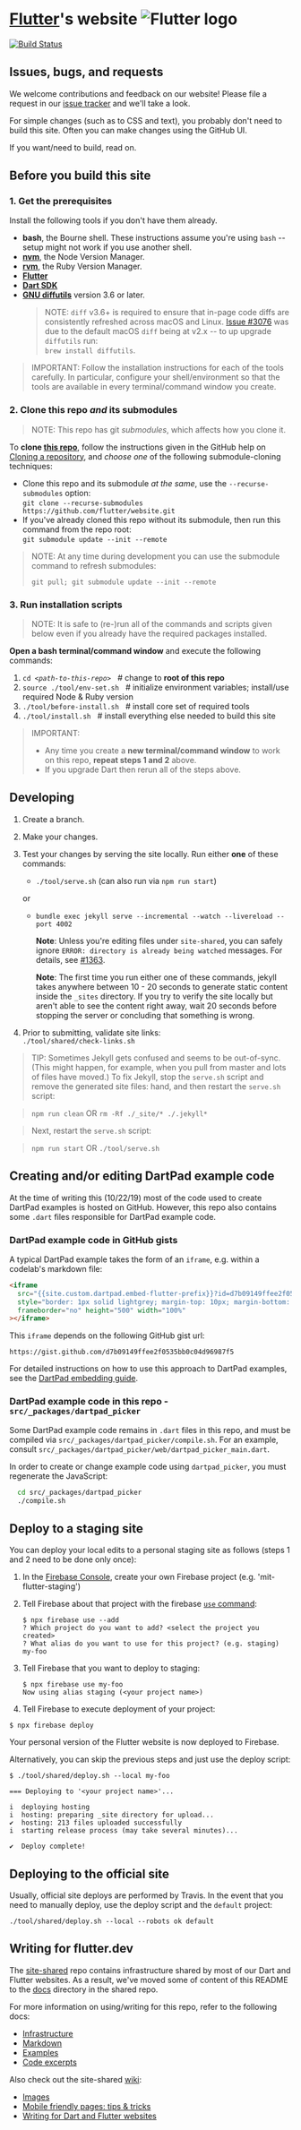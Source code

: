 # [Flutter][]'s website ![Flutter logo][]

[![Build Status][]][Repo on Travis]

## Issues, bugs, and requests

We welcome contributions and feedback on our website!
Please file a request in our
[issue tracker](https://github.com/flutter/website/issues/new)
and we'll take a look.

For simple changes (such as to CSS and text), you probably don't need to
build this site.  Often you can make changes using the GitHub UI.

If you want/need to build, read on.

## Before you build this site

### 1. Get the prerequisites

Install the following tools if you don't have them already.

- **bash**, the Bourne shell. These instructions assume you're using `bash` -- setup might not work if you use another shell.
- **[nvm][]**, the Node Version Manager.
- **[rvm][]**, the Ruby Version Manager.
- **[Flutter][Flutter install]**
- **[Dart SDK][Dart install]**
- **[GNU diffutils][]** version 3.6 or later.
  > NOTE: `diff` v3.6+ is required to ensure that in-page code diffs are
  > consistently refreshed across macOS and Linux. [Issue #3076][] was due to
  > the default macOS `diff` being at v2.x -- to up upgrade `diffutils` run:<br>
  > `brew install diffutils`.
  >
  > [issue #3076]: https://github.com/flutter/website/issues/3076

> IMPORTANT: Follow the installation instructions for each of the tools
carefully. In particular, configure your shell/environment so
that the tools are available in every terminal/command window you create.

### 2. Clone this repo _and_ its submodules

> NOTE: This repo has git _submodules_, which affects how you clone it.

To **clone [this repo][]**, follow the instructions given in the
GitHub help on [Cloning a repository][], and _choose one_ of the following
submodule-cloning techniques:

- Clone this repo and its submodule _at the same_, use the
  `--recurse-submodules` option:<br>
  `git clone --recurse-submodules https://github.com/flutter/website.git`
- If you've already cloned this repo without its submodule, then run
  this command from the repo root:<br>
  `git submodule update --init --remote`

> NOTE: At any time during development you can use the submodule command to
> refresh submodules:<br>
> ```
> git pull; git submodule update --init --remote
> ```

### 3. Run installation scripts

> NOTE: It is safe to (re-)run all of the commands and scripts given below even
if you already have the required packages installed.

**Open a bash terminal/command window** and execute the following commands:

1. <code>cd <i>\<path-to-this-repo></i></code> &nbsp;&nbsp;# change to
   **root of this repo**
1. `source ./tool/env-set.sh` &nbsp;&nbsp;#
   initialize environment variables; install/use required Node & Ruby version
1. `./tool/before-install.sh` &nbsp;&nbsp;#
   install core set of required tools
1. `./tool/install.sh` &nbsp;&nbsp;#
   install everything else needed to build this site

> IMPORTANT:
> - Any time you create a **new terminal/command window** to work on
>   this repo, **repeat steps 1 and 2** above.
> - If you upgrade Dart then rerun all of the steps above.

## Developing

 1. Create a branch.
 1. Make your changes.
 1. Test your changes by serving the site locally.
    Run either **one** of these commands:
    - `./tool/serve.sh` (can also run via `npm run start`)

    or
    - `bundle exec jekyll serve --incremental --watch --livereload --port 4002`

      **Note**: Unless you're editing files under `site-shared`, you can safely
      ignore `ERROR: directory is already being watched` messages.
      For details, see [#1363](https://github.com/flutter/website/issues/1363).
      
      **Note**: The first time you run either one of these commands,
      jekyll takes anywhere between 10 - 20 seconds to generate static
      content inside the `_sites` directory. If you try to verify the
      site locally but aren't able to see the content right away,
      wait 20 seconds before stopping the 
      server or concluding that something is wrong. 
 1. Prior to submitting, validate site links:<br>
    `./tool/shared/check-links.sh`

> TIP: Sometimes Jekyll gets confused and seems to be out-of-sync. (This might
> happen, for example, when you pull from master and lots of files have moved.)
> To fix Jekyll, stop the `serve.sh` script and remove the generated site files:
> hand, and then restart the `serve.sh` script:

> `npm run clean` 
> OR
> `rm -Rf ./_site/* ./.jekyll*`

> Next, restart the `serve.sh` script: 

> `npm run start`
> OR 
> `./tool/serve.sh`

## Creating and/or editing DartPad example code

At the time of writing this (10/22/19) most of the code used to create DartPad examples is hosted on GitHub. However, this repo also contains some `.dart` files responsible for DartPad example code.

### DartPad example code in GitHub gists
A typical DartPad example takes the form of an `iframe`, e.g. within a codelab's markdown file:

```markdown
<iframe
  src="{{site.custom.dartpad.embed-flutter-prefix}}?id=d7b09149ffee2f0535bb0c04d96987f5"
  style="border: 1px solid lightgrey; margin-top: 10px; margin-bottom: 25px"
  frameborder="no" height="500" width="100%"
></iframe>
```

This `iframe` depends on the following GitHub gist url:

`https://gist.github.com/d7b09149ffee2f0535bb0c04d96987f5`

For detailed instructions on how to use this approach to DartPad examples, see the [DartPad embedding guide].

### DartPad example code in this repo - `src/_packages/dartpad_picker`
Some DartPad example code remains in `.dart` files in this repo, and must be compiled via `src/_packages/dartpad_picker/compile.sh`. For an example, consult `src/_packages/dartpad_picker/web/dartpad_picker_main.dart`. 

In order to create or change example code using `dartpad_picker`, you must regenerate the JavaScript:

```sh
  cd src/_packages/dartpad_picker
  ./compile.sh
```

## Deploy to a staging site

You can deploy your local edits to a personal staging site as follows
(steps 1 and 2 need to be done only once):

 1. In the [Firebase Console](https://console.firebase.google.com),
    create your own Firebase project (e.g. 'mit-flutter-staging')

 1. Tell Firebase about that project with the firebase
    [`use` command](https://firebase.googleblog.com/2016/07/deploy-to-multiple-environments-with.html):

      ```console
      $ npx firebase use --add
      ? Which project do you want to add? <select the project you created>
      ? What alias do you want to use for this project? (e.g. staging) my-foo
      ```

 1. Tell Firebase that you want to deploy to staging:

    ```console
    $ npx firebase use my-foo
    Now using alias staging (<your project name>)
    ```
 
 1. Tell Firebase to execute deployment of your project:
 
   ```console
   $ npx firebase deploy
   ```
   
   Your personal version of the Flutter website is now deployed to Firebase.

Alternatively, you can skip the previous steps and just use the deploy script:

```console
$ ./tool/shared/deploy.sh --local my-foo

=== Deploying to '<your project name>'...

i  deploying hosting
i  hosting: preparing _site directory for upload...
✔  hosting: 213 files uploaded successfully
i  starting release process (may take several minutes)...

✔  Deploy complete!
```

## Deploying to the official site

Usually, official site deploys are performed by Travis. In the event that you
need to manually deploy, use the deploy script and the `default` project:

```
./tool/shared/deploy.sh --local --robots ok default
```

## Writing for flutter.dev


The [site-shared](https://github.com/dart-lang/site-shared) repo
contains infrastructure shared by most of our Dart and Flutter websites.
As a result, we've moved some of content of this README to the
[docs](https://github.com/dart-lang/site-shared/docs)
directory in the shared repo.

For more information on using/writing for this repo,
refer to the following docs:

* [Infrastructure](https://github.com/dart-lang/site-shared/blob/master/doc/infrastructure.md)
* [Markdown](https://github.com/dart-lang/site-shared/blob/master/doc/markdown.md)
* [Examples](https://github.com/dart-lang/site-shared/blob/master/doc/examples.md)
* [Code excerpts](https://github.com/dart-lang/site-shared/blob/master/doc/code-excerpts.md)

Also check out the site-shared
[wiki](https://github.com/dart-lang/site-shared/wiki):

* [Images](https://github.com/dart-lang/site-shared/wiki/Images)
* [Mobile friendly pages: tips & tricks](https://github.com/dart-lang/site-shared/wiki/Mobile-friendly-pages:-tips-&-tricks)
* [Writing for Dart and Flutter websites](https://github.com/dart-lang/site-shared/wiki/Writing-for-Dart-and-Flutter-websites)

[Flutter]: https://flutter.dev
[Build Status]: https://travis-ci.org/flutter/website.svg?branch=master
[Cloning a repository]: https://help.github.com/articles/cloning-a-repository
[Dart install]: https://dart.dev/get-dart
[Flutter install]: https://flutter.dev/docs/get-started/install
[Flutter logo]: https://github.com/dart-lang/site-shared/blob/master/src/_assets/image/flutter/icon/64.png?raw=1
[Firebase]: https://firebase.google.com/
[first-timers SVG]: https://img.shields.io/badge/first--timers--only-friendly-blue.svg?style=flat-square
[first-timers]: https://www.firsttimersonly.com/
[GNU diffutils]: https://www.gnu.org/software/diffutils
[DartPad embedding guide]: https://github.com/dart-lang/dart-pad/wiki/Embedding-Guide
[Jekyll]: https://jekyllrb.com/
[nvm]: https://github.com/creationix/nvm#installation
[Repo on Travis]: https://travis-ci.org/flutter/website
[rvm]: https://rvm.io/rvm/install#installation
[this repo]: https://github.com/flutter/website
